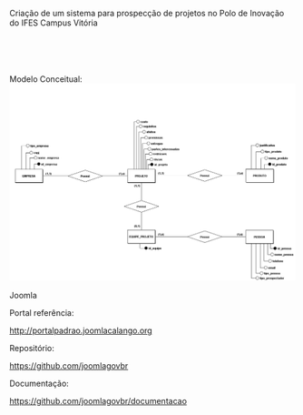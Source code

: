 Criação de um sistema para prospecção de projetos no Polo de Inovação do IFES Campus Vitória<br><br><br><br><br>

Modelo Conceitual:
![img](arquivos/modelo_conceitual_pp_ifes.PNG)





Joomla

Portal referência: 

http://portalpadrao.joomlacalango.org 
 
Repositório:

https://github.com/joomlagovbr
 
Documentação:

https://github.com/joomlagovbr/documentacao
